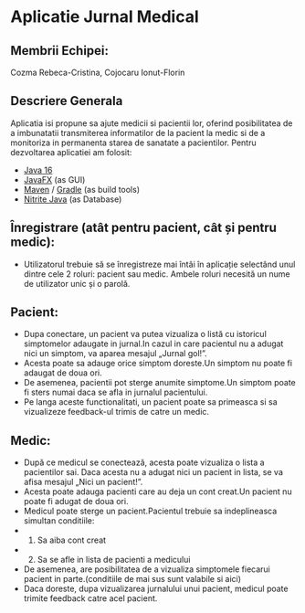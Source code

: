 # Aplicatie Jurnal Medical
## Membrii Echipei: 
Cozma Rebeca-Cristina, Cojocaru Ionut-Florin
## Descriere Generala
Aplicatia isi propune sa ajute medicii si pacientii lor, oferind posibilitatea de a imbunatatii transmiterea informatilor de la pacient la medic si de a monitoriza in permanenta starea de sanatate a pacientilor.
Pentru dezvoltarea aplicatiei am folosit:
* [Java  16](https://www.oracle.com/java/technologies/javase-downloads.html)
* [JavaFX](https://openjfx.io/openjfx-docs/) (as GUI)
* [Maven](https://maven.apache.org/) / [Gradle](https://gradle.org/) (as build tools)
* [Nitrite Java](https://www.dizitart.org/nitrite-database.html) (as Database)

## Înregistrare (atât pentru pacient, cât și pentru medic):
* Utilizatorul trebuie să se înregistreze mai întâi în aplicație selectând unul dintre cele 2 roluri: pacient sau medic. Ambele roluri necesită un nume de utilizator unic și o parolă.
## Pacient:
* Dupa conectare, un pacient va putea vizualiza o listă cu istoricul simptomelor adaugate in jurnal.In cazul in care pacientul nu a adugat nici un simptom, va aparea mesajul „Jurnal gol!”.
* Acesta poate sa adauge orice simptom doreste.Un simptom nu poate fi adaugat de doua ori.
* De asemenea, pacientii pot sterge anumite simptome.Un simptom poate fi sters numai daca se afla in jurnalul pacientului.
* Pe langa aceste functionalitati, un pacient poate sa primeasca si sa vizualizeze feedback-ul trimis de catre un medic.
## Medic:
* După ce medicul se conectează, acesta poate vizualiza o lista a pacientilor sai. Daca acesta nu a adugat nici un pacient in lista, se va afisa mesajul „Nici un pacient!”.
* Acesta poate adauga pacienti care au deja un cont creat.Un pacient nu poate fi adugat de doua ori.
* Medicul poate sterge un pacient.Pacientul trebuie sa indeplineasca simultan conditiile:
 * 1. Sa aiba cont creat
 * 2. Sa se afle in lista de pacienti a medicului
* De asemenea, are posibilitatea de a vizualiza simptomele fiecarui pacient in parte.(conditiile de mai sus sunt valabile si aici)
* Daca doreste, dupa vizualizarea jurnalului unui pacient, medicul poate trimite feedback catre acel pacient.
